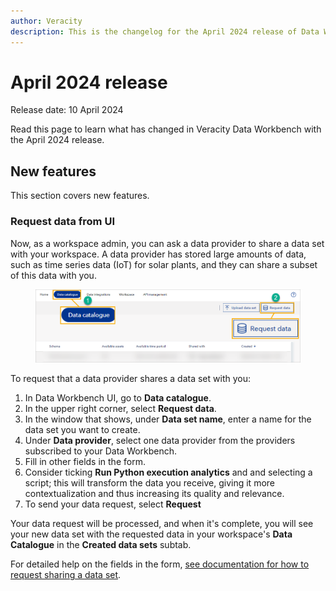 ```yaml
---
author: Veracity
description: This is the changelog for the April 2024 release of Data Workbench.
---
```


# April 2024 release
Release date: 10 April 2024

Read this page to learn what has changed in Veracity Data Workbench with the April 2024 release.

## New features
This section covers new features.

### Request data from UI
Now, as a workspace admin, you can ask a data provider to share a data set with your workspace. A data provider has stored large amounts of data, such as time series data (IoT) for solar plants, and they can share a subset of this data with you.

<figure>
	<img src="assets/requestdata.png"/>
</figure>

To request that a data provider shares a data set with you:
1. In Data Workbench UI, go to **Data catalogue**.
2. In the upper right corner, select **Request data**. 
3. In the window that shows, under **Data set name**, enter a name for the data set you want to create. 
4. Under **Data provider**, select one data provider from the providers subscribed to your Data Workbench.
5. Fill in other fields in the form. 
7. Consider ticking **Run Python execution analytics** and and selecting a script; this will transform the data you receive, giving it more contextualization and thus increasing its quality and relevance.
6. To send your data request, select **Request** 

Your data request will be processed, and when it's complete, you will see your new data set with the requested data in your workspace's **Data Catalogue** in the **Created data sets** subtab.

For detailed help on the fields in the form, [see documentation for how to request sharing a data set](../datacatalogue.md).